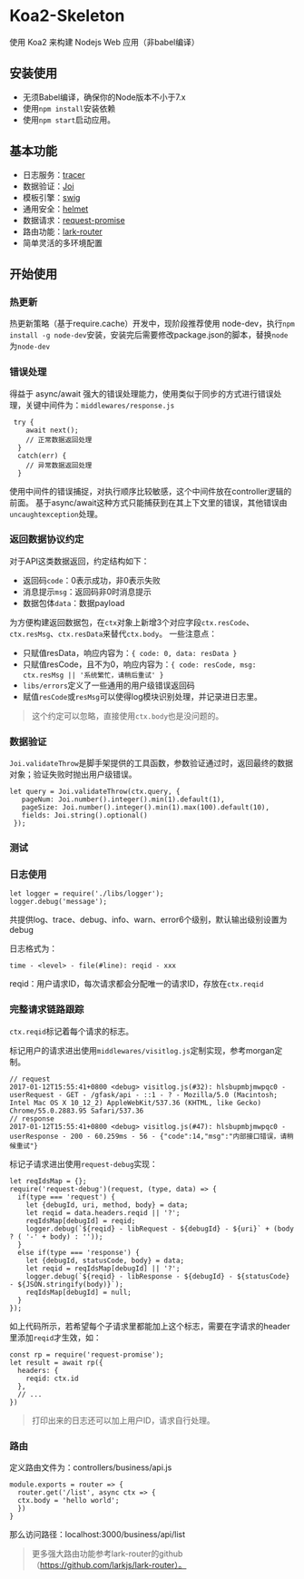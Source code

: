 # Koa2-Skeleton

使用 Koa2 来构建 Nodejs Web 应用（非babel编译）

## 安装使用
- 无须Babel编译，确保你的Node版本不小于7.x
- 使用`npm install`安装依赖
- 使用`npm start`启动应用。

## 基本功能

- 日志服务：[tracer](https://github.com/baryon/tracer)
- 数据验证：[Joi](https://github.com/hapijs/joi)
- 模板引擎：[swig](http://yangxiaofu.com/swig/)
- 通用安全：[helmet](https://github.com/helmetjs/helmet)
- 数据请求：[request-promise](https://github.com/request/request-promise)
- 路由功能：[lark-router](https://github.com/larkjs/lark-router)
- 简单灵活的多环境配置

## 开始使用

### 热更新
热更新策略（基于require.cache）开发中，现阶段推荐使用 node-dev，执行`npm install -g node-dev`安装，安装完后需要修改package.json的脚本，替换`node`为`node-dev`

### 错误处理
得益于 async/await 强大的错误处理能力，使用类似于同步的方式进行错误处理，关键中间件为：`middlewares/response.js`
```
 try {
    await next();
    // 正常数据返回处理
  }
  catch(err) {
    // 异常数据返回处理
  }
```
使用中间件的错误捕捉，对执行顺序比较敏感，这个中间件放在controller逻辑的前面。
基于async/await这种方式只能捕获到在其上下文里的错误，其他错误由`uncaughtexception`处理。

### 返回数据协议约定
对于API这类数据返回，约定结构如下：
- 返回码`code`：0表示成功，非0表示失败
- 消息提示`msg`：返回码非0时消息提示
- 数据包体`data`：数据payload

为方便构建返回数据包，在`ctx`对象上新增3个对应字段`ctx.resCode`、`ctx.resMsg`、`ctx.resData`来替代`ctx.body`。
一些注意点：
- 只赋值resData，响应内容为：`{ code: 0, data: resData }`
- 只赋值resCode，且不为0，响应内容为：`{ code: resCode, msg: ctx.resMsg || '系统繁忙，请稍后重试' }`
- `libs/errors`定义了一些通用的用户级错误返回码
- 赋值`resCode`或`resMsg`可以使得log模块识别处理，并记录进日志里。

> 这个约定可以忽略，直接使用`ctx.body`也是没问题的。

### 数据验证
`Joi.validateThrow`是脚手架提供的工具函数，参数验证通过时，返回最终的数据对象；验证失败时抛出用户级错误。
```
let query = Joi.validateThrow(ctx.query, {
   pageNum: Joi.number().integer().min(1).default(1),
   pageSize: Joi.number().integer().min(1).max(100).default(10),
   fields: Joi.string().optional()
 });
```
 
### 测试
 
### 日志使用

```
let logger = require('./libs/logger');
logger.debug('message');
```

共提供log、trace、debug、info、warn、error6个级别，默认输出级别设置为debug

日志格式为：
```
time - <level> - file(#line): reqid - xxx
```
reqid：用户请求ID，每次请求都会分配唯一的请求ID，存放在`ctx.reqid`


### 完整请求链路跟踪
`ctx.reqid`标记着每个请求的标志。

标记用户的请求进出使用`middlewares/visitlog.js`定制实现，参考morgan定制。
```
// request
2017-01-12T15:55:41+0800 <debug> visitlog.js(#32): hlsbupmbjmwpqc0 - userRequest - GET - /gfask/api - ::1 - ? - Mozilla/5.0 (Macintosh; Intel Mac OS X 10_12_2) AppleWebKit/537.36 (KHTML, like Gecko) Chrome/55.0.2883.95 Safari/537.36
// response
2017-01-12T15:55:41+0800 <debug> visitlog.js(#47): hlsbupmbjmwpqc0 - userResponse - 200 - 60.259ms - 56 - {"code":14,"msg":"内部接口错误，请稍候重试"}
```

标记子请求进出使用`request-debug`实现：
```
let reqIdsMap = {};
require('request-debug')(request, (type, data) => {
  if(type === 'request') {
    let {debugId, uri, method, body} = data;
    let reqid = data.headers.reqid || '?';
    reqIdsMap[debugId] = reqid;
    logger.debug(`${reqid} - libRequest - ${debugId} - ${uri}` + (body ? ( '-' + body) : ''));
  }
  else if(type === 'response') {
    let {debugId, statusCode, body} = data;
    let reqid = reqIdsMap[debugId] || '?';
    logger.debug(`${reqid} - libResponse - ${debugId} - ${statusCode} - ${JSON.stringify(body)}`);
    reqIdsMap[debugId] = null;
  }
});
```

如上代码所示，若希望每个子请求里都能加上这个标志，需要在字请求的header里添加`reqid`才生效，如：
```
const rp = require('request-promise');
let result = await rp({
  headers: {
    reqid: ctx.id
  },
  // ...
})
```
> 打印出来的日志还可以加上用户ID，请求自行处理。

### 路由
定义路由文件为：controllers/business/api.js
```
module.exports = router => {
  router.get('/list', async ctx => {
  ctx.body = 'hello world';
  })
}
```
那么访问路径：localhost:3000/business/api/list

> 更多强大路由功能参考lark-router的github（https://github.com/larkjs/lark-router）。


